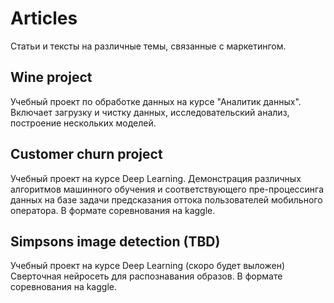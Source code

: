 # Articles
Статьи и тексты на различные темы, связанные с маркетингом. 

## Wine project 
Учебный проект по обработке данных на курсе "Аналитик данных". 
Включает загрузку и чистку данных, исследовательский анализ, построение нескольких моделей.

## Customer churn project
Учебный проект на курсе Deep Learning.
Демонстрация различных алгоритмов машинного обучения и соответствующего пре-процессинга данных на базе задачи предсказания оттока пользователей мобильного оператора.
В формате соревнования на kaggle.

## Simpsons image detection (TBD)
Учебный проект на курсе Deep Learning (скоро будет выложен)
Сверточная нейросеть для распознавания образов.
В формате соревнования на kaggle.
